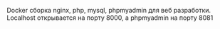 Docker сборка nginx, php, mysql, phpmyadmin для веб разработки. Localhost открывается на порту 8000, а phpmyadmin на порту 8081
